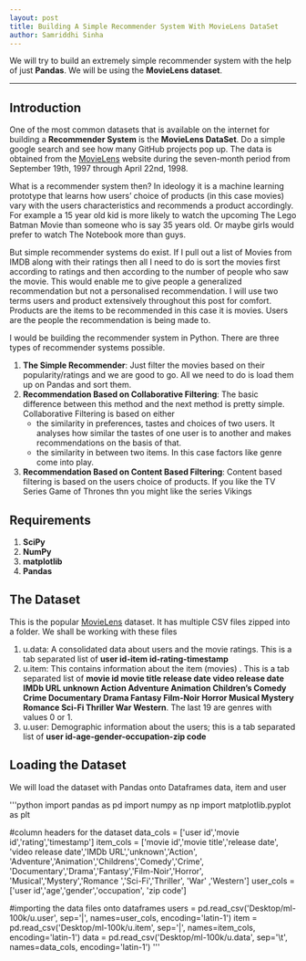 ```yaml
---
layout: post
title: Building A Simple Recommender System With MovieLens DataSet
author: Samriddhi Sinha
---
```

We will try to build an extremely simple recommender system with the help of just **Pandas**. We will be using the **MovieLens dataset**.

-----
## Introduction 


One of the most common datasets that is available on the internet for building a **Recommender System** is the **MovieLens DataSet**. Do a simple google search and see how many GitHub projects pop up. The data is obtained from the [MovieLens](https://movielens.org/) website during the seven-month period from September 19th, 1997 through April 22nd, 1998.

What is a recommender system then?
In ideology it is a machine learning prototype that learns how users’ choice of products (in this case movies)  vary with the users characteristics and recommends a product accordingly. For example a 15 year old kid is more likely to watch the upcoming The Lego Batman Movie than someone who is say 35 years old. Or maybe girls would prefer to watch The Notebook more than guys.

But simple recommender systems do exist. If I pull out a list of Movies from IMDB along with their ratings then all I need to do is sort the movies first according to ratings and then according to the number of people who saw the movie. This would enable me to give people a generalized recommendation but not a personalised recommendation. I will use two terms users and product extensively throughout this post for comfort. Products are the items to be recommended in this case it is movies. Users are the people the recommendation is being made to.

I would be building the recommender system in Python. There are three types of recommender systems possible.

1. **The Simple Recommender**: Just filter the movies based on their popularity/ratings and we are good to go. All we need to do is load them up on Pandas and sort them.
2. **Recommendation Based on Collaborative Filtering**: The basic difference between this method and the next method is pretty simple. Collaborative Filtering is based on either
   * the similarity in preferences, tastes and choices of two users. It analyses how similar the tastes of one user is to another and makes recommendations on the basis of that.
   * the similarity in between two items. In this case factors like genre come into play.
3. **Recommendation Based on Content Based Filtering**: Content based filtering is based on the users choice of products. If you like the TV Series Game of Thrones thn you might like the series Vikings

## Requirements

1. **SciPy**
2. **NumPy**
3. **matplotlib**
4. **Pandas**

## The Dataset

This is the popular [MovieLens](https://grouplens.org/datasets/movielens/100k/) dataset. It has multiple CSV  files zipped into a folder. We shall be working with these files

1. u.data: A  consolidated data about users and the movie ratings. This is a tab separated list of **user id-item id-rating-timestamp**
2. u.item: This contains information about the item (movies) . This is a tab separated list of **movie id  movie title  release date  video release date  IMDb URL  unknown  Action  Adventure  Animation  Children’s  Comedy  Crime  Documentary  Drama  Fantasy  Film-Noir  Horror  Musical  Mystery  Romance  Sci-Fi  Thriller  War  Western**. The last 19 are genres with values 0 or 1.
3. u.user: Demographic information about the users; this is a tab separated list of **user id-age-gender-occupation-zip code**

## Loading the Dataset

We will load the dataset with Pandas onto Dataframes data, item and user

'''python
import pandas as pd
import numpy as np
import matplotlib.pyplot as plt

#column headers for the dataset
data_cols = ['user id','movie id','rating','timestamp']
item_cols = ['movie id','movie title','release date',
'video release date','IMDb URL','unknown','Action',
'Adventure','Animation','Childrens','Comedy','Crime',
'Documentary','Drama','Fantasy','Film-Noir','Horror',
'Musical','Mystery','Romance ','Sci-Fi','Thriller',
'War' ,'Western']
user_cols = ['user id','age','gender','occupation',
'zip code']

#importing the data files onto dataframes
users = pd.read_csv('Desktop/ml-100k/u.user', sep='|',
names=user_cols, encoding='latin-1')
item = pd.read_csv('Desktop/ml-100k/u.item', sep='|',
names=item_cols, encoding='latin-1')
data = pd.read_csv('Desktop/ml-100k/u.data', sep='\t',
names=data_cols, encoding='latin-1')
'''
